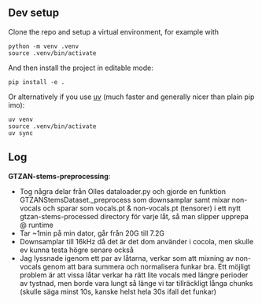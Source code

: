 ## Dev setup
Clone the repo and setup a virtual environment, for example with
```
python -m venv .venv 
source .venv/bin/activate
```
And then install the project in editable mode:
```
pip install -e .
```
Or alternatively if you use [uv](https://docs.astral.sh/uv/) (much faster and generally nicer than
plain pip imo):
```
uv venv
source .venv/bin/activate
uv sync
```

## Log
**GTZAN-stems-preprocessing**:
- Tog några delar från Olles dataloader.py och gjorde en funktion GTZANStemsDataset._preprocess som
  downsamplar samt mixar non-vocals och sparar som vocals.pt & non-vocals.pt (tensorer) i ett nytt
  gtzan-stems-processed directory för varje låt, så man slipper upprepa @ runtime
- Tar ~1min på min dator, går från 20G till 7.2G
- Downsamplar till 16kHz då det är det dom använder i cocola, men skulle ev kunna testa högre senare också 
- Jag lyssnade igenom ett par av låtarna, verkar som att mixning av non-vocals genom att bara
  summera och normalisera funkar bra. Ett möjligt problem är att vissa låtar verkar ha rätt lite
  vocals med längre perioder av tystnad, men borde vara lungt så länge vi tar tillräckligt långa
  chunks (skulle säga minst 10s, kanske helst hela 30s ifall det funkar)
